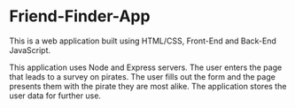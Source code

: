 # Friend-Finder-App
This is a web application built using HTML/CSS, Front-End and Back-End JavaScript.
 
This application uses Node and Express servers. 
The user enters the page that leads to a survey on pirates.
The user fills out the form and the page presents them with the pirate they are most alike.
The application stores the user data for further use.
